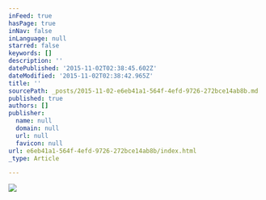 ```yaml
---
inFeed: true
hasPage: true
inNav: false
inLanguage: null
starred: false
keywords: []
description: ''
datePublished: '2015-11-02T02:38:45.602Z'
dateModified: '2015-11-02T02:38:42.965Z'
title: ''
sourcePath: _posts/2015-11-02-e6eb41a1-564f-4efd-9726-272bce14ab8b.md
published: true
authors: []
publisher:
  name: null
  domain: null
  url: null
  favicon: null
url: e6eb41a1-564f-4efd-9726-272bce14ab8b/index.html
_type: Article

---
```

![](https://the-grid-user-content.s3-us-west-2.amazonaws.com/85385f3e-f491-47eb-b5f8-f52a76bba376.jpg)